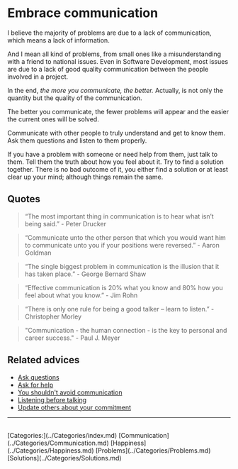 # Embrace communication

I believe the majority of problems are due to a lack of communication, which means a lack of information.

And I mean all kind of problems, from small ones like a misunderstanding with a friend to national issues. Even in Software Development, most issues are due to a lack of good quality communication between the people involved in a project.

In the end, _the more you communicate, the better._ Actually, is not only the quantity but the quality of the communication.

The better you communicate, the fewer problems will appear and the easier the current ones will be solved.

Communicate with other people to truly understand and get to know them. Ask them questions and listen to them properly.

If you have a problem with someone or need help from them, just talk to them. Tell them the truth about how you feel about it. Try to find a solution together. There is no bad outcome of it, you either find a solution or at least clear up your mind; although things remain the same.

## Quotes

> “The most important thing in communication is to hear what isn’t being said.” - Peter Drucker

> “Communicate unto the other person that which you would want him to communicate unto you if your positions were reversed.” - Aaron Goldman

> “The single biggest problem in communication is the illusion that it has taken place.” - George Bernard Shaw

> “Effective communication is 20% what you know and 80% how you feel about what you know.” - Jim Rohn

> “There is only one rule for being a good talker – learn to listen.” - Christopher Morley

> "Communication - the human connection - is the key to personal and career success." - Paul J. Meyer

## Related advices

- [Ask questions](../Ask%20questions/index.md)
- [Ask for help](../Ask%20for%20help/index.md)
- [You shouldn't avoid communication](../You%20shouldn't%20avoid%20communication/index.md)
- [Listening before talking](../Listen%20before%20talking/index.md)
- [Update others about your commitment](../Update%20others%20about%20your%20commitment/index.md)
<hr/><br/>[Categories:](../Categories/index.md) [Communication](../Categories/Communication.md) [Happiness](../Categories/Happiness.md) [Problems](../Categories/Problems.md) [Solutions](../Categories/Solutions.md)